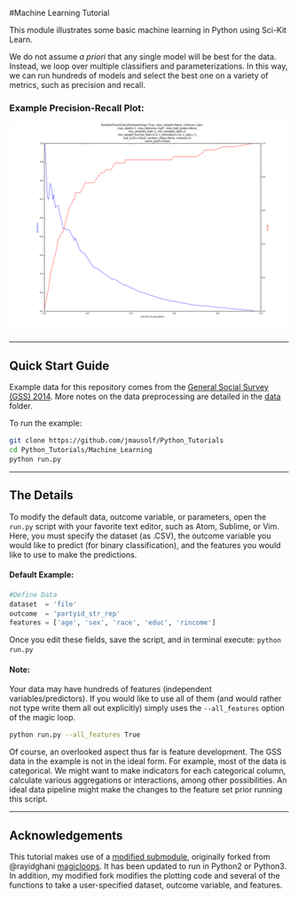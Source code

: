 #Machine Learning Tutorial

This module illustrates some basic machine learning in Python using Sci-Kit Learn.

We do not assume *a priori* that any single model will be best for the data. Instead, we loop over multiple classifiers and parameterizations. In this way, we can run hundreds of models and select the best one on a variety of metrics, such as precision and recall.

### Example Precision-Recall Plot:

![](results/example.png)

---

## Quick Start Guide

Example data for this repository comes from the [General Social Survey (GSS) 2014](http://gss.norc.org/get-the-data/stata). More notes on the data preprocessing are detailed in the [data](data/) folder.

To run the example:

```bash
git clone https://github.com/jmausolf/Python_Tutorials
cd Python_Tutorials/Machine_Learning
python run.py
```

---

## The Details

To modify the default data, outcome variable, or parameters, open the `run.py` script with your favorite text editor, such as Atom, Sublime, or Vim. Here, you must specify the dataset (as .CSV), the outcome variable you would like to predict (for binary classification), and the features you would like to use to make the predictions.

#### Default Example:

```python
#Define Data
dataset  = 'file'
outcome  = 'partyid_str_rep'
features = ['age', 'sex', 'race', 'educ', 'rincome']
```

Once you edit these fields, save the script, and in terminal execute: `python run.py`

#### Note:

Your data may have hundreds of features (independent variables/predictors). If you would like to use all of them (and would rather not type write them all out explicitly) simply uses the `--all_features` option of the magic loop.

```bash
python run.py --all_features True
```

Of course, an overlooked aspect thus far is feature development. The GSS data in the example is not in the ideal form. For example, most of the data is categorical. We might want to make indicators for each categorical column, calculate various aggregations or interactions, among other possibilities. An ideal data pipeline might make the changes to the feature set prior running this script.

---

## Acknowledgements

This tutorial makes use of a [modified submodule](https://github.com/jmausolf/magicloops), originally forked from @rayidghani [magicloops](https://github.com/rayidghani/magicloops). It has been updated to run in Python2 or Python3. In addition, my modified fork modifies the plotting code and several of the functions to take a user-specified dataset, outcome variable, and features.
